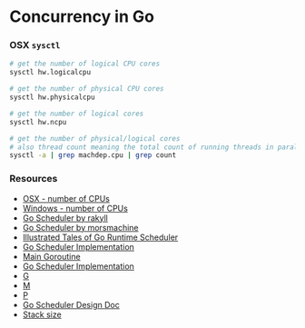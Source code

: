 # Concurrency in Go

### OSX `sysctl`

```bash
# get the number of logical CPU cores
sysctl hw.logicalcpu

# get the number of physical CPU cores
sysctl hw.physicalcpu

# get the number of logical cores
sysctl hw.ncpu

# get the number of physical/logical cores
# also thread count meaning the total count of running threads in parallel
sysctl -a | grep machdep.cpu | grep count
```

### Resources

- [OSX - number of CPUs](https://github.com/golang/go/blob/master/src/runtime/os_darwin.go#L151)
- [Windows - number of CPUs](https://github.com/golang/go/blob/master/src/runtime/os_windows.go#L356)
- [Go Scheduler by rakyll](https://rakyll.org/scheduler/)
- [Go Scheduler by morsmachine](https://morsmachine.dk/go-scheduler)
- [Illustrated Tales of Go Runtime Scheduler](https://medium.com/@ankur_anand/illustrated-tales-of-go-runtime-scheduler-74809ef6d19b)
- [Go Scheduler Implementation](https://github.com/golang/go/blob/master/src/runtime/proc.go)
- [Main Goroutine](https://github.com/golang/go/blob/master/src/runtime/proc.go#L144)
- [Go Scheduler Implementation](https://github.com/golang/go/blob/master/src/runtime/proc.go#L3470)
- [G](https://github.com/golang/go/blob/master/src/runtime/runtime2.go#L403)
- [M](https://github.com/golang/go/blob/master/src/runtime/runtime2.go#L503)
- [P](https://github.com/golang/go/blob/master/src/runtime/runtime2.go#L596)
- [Go Scheduler Design Doc](https://docs.google.com/document/d/1TTj4T2JO42uD5ID9e89oa0sLKhJYD0Y_kqxDv3I3XMw/edit)
- [Stack size](https://github.com/golang/go/blob/master/src/runtime/stack.go#L73)
